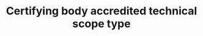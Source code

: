 ---
title: 'Certifying body accredited technical scope type'
slug: 'certification-certifying-body-accredited-technical-scope-type'
comment: 'Select from control list'
required: False
vocabulary: 'vocabulary.txt'
module: 'Certifying Body'
cluster: 'Certification'
policy: 'Controlled value. Multi select from control list.'
layout: 'home'
---
